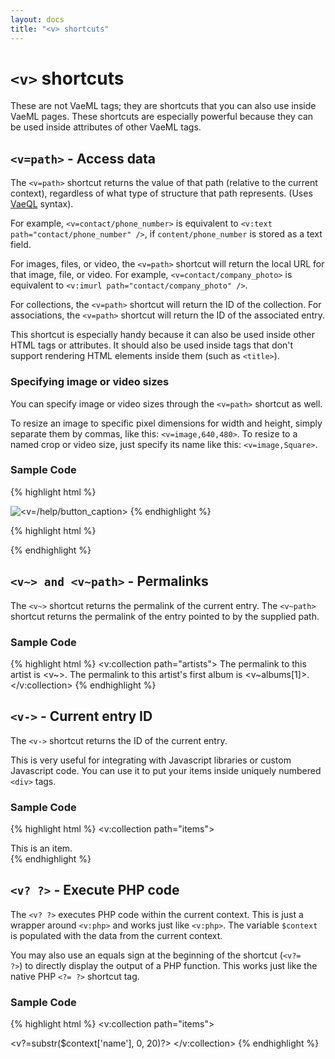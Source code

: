 ```yaml
---
layout: docs
title: "<v> shortcuts"
---
```


# `<v>` shortcuts

These are not VaeML tags; they are shortcuts that you can also use
inside VaeML pages. These shortcuts are especially powerful because they
can be used inside attributes of other VaeML tags.

## `<v=path>` - Access data

The `<v=path>` shortcut returns the value of that path (relative to the
current context), regardless of what type of structure that path
represents. (Uses [VaeQL](/vaeql/) syntax).

For example, `<v=contact/phone_number>` is equivalent to
`<v:text path="contact/phone_number" />`, if `content/phone_number` is
stored as a text field.

For images, files, or video, the `<v=path>` shortcut will return the
local URL for that image, file, or video. For example,
`<v=contact/company_photo>` is equivalent to
`<v:imurl path="contact/company_photo" />`.

For collections, the `<v=path>` shortcut will return the ID of the
collection. For associations, the `<v=path>` shortcut will return the ID
of the associated entry.

This shortcut is especially handy because it can also be used inside
other HTML tags or attributes. It should also be used inside tags that
don't support rendering HTML elements inside them (such as `<title>`).

### Specifying image or video sizes

You can specify image or video sizes through the `<v=path>` shortcut as
well.

To resize an image to specific pixel dimensions for width and height,
simply separate them by commas, like this: `<v=image,640,480>`. To
resize to a named crop or video size, just specify its name like this:
`<v=image,Square>`.

### Sample Code

{% highlight html %}
<!-- use the data in a text field as the ALT text for an image -->
<img src="help.gif" alt="<v=/help/button_caption>" />
{% endhighlight %}

{% highlight html %}
<!-- use an uploaded image as the background for a <div> -->
<div style="background: url(<v=/styles/background_image,480,360>);"></div>
{% endhighlight %}

## `<v~> and <v~path>` - Permalinks

The `<v~>` shortcut returns the permalink of the current entry. The
`<v~path>` shortcut returns the permalink of the entry pointed to by the
supplied path.

### Sample Code

{% highlight html %}
<v:collection path="artists">
 The permalink to this artist is <v~>.
 The permalink to this artist's first album is <v~albums[1]>.
</v:collection>
{% endhighlight %}

## `<v->` - Current entry ID

The `<v->` shortcut returns the ID of the current entry.

This is very useful for integrating with Javascript libraries or custom
Javascript code. You can use it to put your items inside uniquely
numbered `<div>` tags.

### Sample Code

{% highlight html %}
<v:collection path="items">
 <div id="item_<v->">
  This is an item.
 </div>
</v:collection>
{% endhighlight %}

## `<v? ?>` - Execute PHP code

The `<v? ?>` executes PHP code within the current context. This is just
a wrapper around `<v:php>` and works just like `<v:php>`. The variable
`$context` is populated with the data from the current context.

You may also use an equals sign at the beginning of the shortcut
(`<v?=                 ?>`) to directly display the output of a PHP
function. This works just like the native PHP `<?= ?>` shortcut tag.

### Sample Code

{% highlight html %}
<v:collection path="items">
 <!-- show the first 20 characters of the name -->
 <v?=substr($context['name'], 0, 20)?>
</v:collection>
{% endhighlight %}
